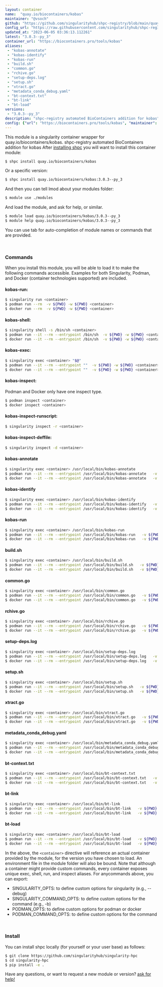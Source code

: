 ```yaml
---
layout: container
name:  "quay.io/biocontainers/kobas"
maintainer: "@vsoch"
github: "https://github.com/singularityhub/shpc-registry/blob/main/quay.io/biocontainers/kobas/container.yaml"
config_url: "https://raw.githubusercontent.com/singularityhub/shpc-registry/main/quay.io/biocontainers/kobas/container.yaml"
updated_at: "2023-06-05 03:36:13.112261"
latest: "3.0.3--py_3"
container_url: "https://biocontainers.pro/tools/kobas"
aliases:
 - "kobas-annotate"
 - "kobas-identify"
 - "kobas-run"
 - "build.sh"
 - "common.go"
 - "rchive.go"
 - "setup-deps.log"
 - "setup.sh"
 - "xtract.go"
 - "metadata_conda_debug.yaml"
 - "bt-context.txt"
 - "bt-link"
 - "bt-load"
versions:
 - "3.0.3--py_3"
description: "shpc-registry automated BioContainers addition for kobas"
config: {"url": "https://biocontainers.pro/tools/kobas", "maintainer": "@vsoch", "description": "shpc-registry automated BioContainers addition for kobas", "latest": {"3.0.3--py_3": "sha256:430b30f6141a51f581f301e8b66bbb8db401d730673acb9eb6ef28ace78a9c66"}, "tags": {"3.0.3--py_3": "sha256:430b30f6141a51f581f301e8b66bbb8db401d730673acb9eb6ef28ace78a9c66"}, "docker": "quay.io/biocontainers/kobas", "aliases": {"kobas-annotate": "/usr/local/bin/kobas-annotate", "kobas-identify": "/usr/local/bin/kobas-identify", "kobas-run": "/usr/local/bin/kobas-run", "build.sh": "/usr/local/bin/build.sh", "common.go": "/usr/local/bin/common.go", "rchive.go": "/usr/local/bin/rchive.go", "setup-deps.log": "/usr/local/bin/setup-deps.log", "setup.sh": "/usr/local/bin/setup.sh", "xtract.go": "/usr/local/bin/xtract.go", "metadata_conda_debug.yaml": "/usr/local/bin/metadata_conda_debug.yaml", "bt-context.txt": "/usr/local/bin/bt-context.txt", "bt-link": "/usr/local/bin/bt-link", "bt-load": "/usr/local/bin/bt-load"}}
---
```


This module is a singularity container wrapper for quay.io/biocontainers/kobas.
shpc-registry automated BioContainers addition for kobas
After [installing shpc](#install) you will want to install this container module:


```bash
$ shpc install quay.io/biocontainers/kobas
```

Or a specific version:

```bash
$ shpc install quay.io/biocontainers/kobas:3.0.3--py_3
```

And then you can tell lmod about your modules folder:

```bash
$ module use ./modules
```

And load the module, and ask for help, or similar.

```bash
$ module load quay.io/biocontainers/kobas/3.0.3--py_3
$ module help quay.io/biocontainers/kobas/3.0.3--py_3
```

You can use tab for auto-completion of module names or commands that are provided.

<br>

### Commands

When you install this module, you will be able to load it to make the following commands accessible.
Examples for both Singularity, Podman, and Docker (container technologies supported) are included.

#### kobas-run:

```bash
$ singularity run <container>
$ podman run --rm  -v ${PWD} -w ${PWD} <container>
$ docker run --rm  -v ${PWD} -w ${PWD} <container>
```

#### kobas-shell:

```bash
$ singularity shell -s /bin/sh <container>
$ podman run --it --rm --entrypoint /bin/sh  -v ${PWD} -w ${PWD} <container>
$ docker run --it --rm --entrypoint /bin/sh  -v ${PWD} -w ${PWD} <container>
```

#### kobas-exec:

```bash
$ singularity exec <container> "$@"
$ podman run --it --rm --entrypoint ""  -v ${PWD} -w ${PWD} <container> "$@"
$ docker run --it --rm --entrypoint ""  -v ${PWD} -w ${PWD} <container> "$@"
```

#### kobas-inspect:

Podman and Docker only have one inspect type.

```bash
$ podman inspect <container>
$ docker inspect <container>
```

#### kobas-inspect-runscript:

```bash
$ singularity inspect -r <container>
```

#### kobas-inspect-deffile:

```bash
$ singularity inspect -d <container>
```


#### kobas-annotate

```bash
$ singularity exec <container> /usr/local/bin/kobas-annotate
$ podman run --it --rm --entrypoint /usr/local/bin/kobas-annotate   -v ${PWD} -w ${PWD} <container> -c " $@"
$ docker run --it --rm --entrypoint /usr/local/bin/kobas-annotate   -v ${PWD} -w ${PWD} <container> -c " $@"
```


#### kobas-identify

```bash
$ singularity exec <container> /usr/local/bin/kobas-identify
$ podman run --it --rm --entrypoint /usr/local/bin/kobas-identify   -v ${PWD} -w ${PWD} <container> -c " $@"
$ docker run --it --rm --entrypoint /usr/local/bin/kobas-identify   -v ${PWD} -w ${PWD} <container> -c " $@"
```


#### kobas-run

```bash
$ singularity exec <container> /usr/local/bin/kobas-run
$ podman run --it --rm --entrypoint /usr/local/bin/kobas-run   -v ${PWD} -w ${PWD} <container> -c " $@"
$ docker run --it --rm --entrypoint /usr/local/bin/kobas-run   -v ${PWD} -w ${PWD} <container> -c " $@"
```


#### build.sh

```bash
$ singularity exec <container> /usr/local/bin/build.sh
$ podman run --it --rm --entrypoint /usr/local/bin/build.sh   -v ${PWD} -w ${PWD} <container> -c " $@"
$ docker run --it --rm --entrypoint /usr/local/bin/build.sh   -v ${PWD} -w ${PWD} <container> -c " $@"
```


#### common.go

```bash
$ singularity exec <container> /usr/local/bin/common.go
$ podman run --it --rm --entrypoint /usr/local/bin/common.go   -v ${PWD} -w ${PWD} <container> -c " $@"
$ docker run --it --rm --entrypoint /usr/local/bin/common.go   -v ${PWD} -w ${PWD} <container> -c " $@"
```


#### rchive.go

```bash
$ singularity exec <container> /usr/local/bin/rchive.go
$ podman run --it --rm --entrypoint /usr/local/bin/rchive.go   -v ${PWD} -w ${PWD} <container> -c " $@"
$ docker run --it --rm --entrypoint /usr/local/bin/rchive.go   -v ${PWD} -w ${PWD} <container> -c " $@"
```


#### setup-deps.log

```bash
$ singularity exec <container> /usr/local/bin/setup-deps.log
$ podman run --it --rm --entrypoint /usr/local/bin/setup-deps.log   -v ${PWD} -w ${PWD} <container> -c " $@"
$ docker run --it --rm --entrypoint /usr/local/bin/setup-deps.log   -v ${PWD} -w ${PWD} <container> -c " $@"
```


#### setup.sh

```bash
$ singularity exec <container> /usr/local/bin/setup.sh
$ podman run --it --rm --entrypoint /usr/local/bin/setup.sh   -v ${PWD} -w ${PWD} <container> -c " $@"
$ docker run --it --rm --entrypoint /usr/local/bin/setup.sh   -v ${PWD} -w ${PWD} <container> -c " $@"
```


#### xtract.go

```bash
$ singularity exec <container> /usr/local/bin/xtract.go
$ podman run --it --rm --entrypoint /usr/local/bin/xtract.go   -v ${PWD} -w ${PWD} <container> -c " $@"
$ docker run --it --rm --entrypoint /usr/local/bin/xtract.go   -v ${PWD} -w ${PWD} <container> -c " $@"
```


#### metadata_conda_debug.yaml

```bash
$ singularity exec <container> /usr/local/bin/metadata_conda_debug.yaml
$ podman run --it --rm --entrypoint /usr/local/bin/metadata_conda_debug.yaml   -v ${PWD} -w ${PWD} <container> -c " $@"
$ docker run --it --rm --entrypoint /usr/local/bin/metadata_conda_debug.yaml   -v ${PWD} -w ${PWD} <container> -c " $@"
```


#### bt-context.txt

```bash
$ singularity exec <container> /usr/local/bin/bt-context.txt
$ podman run --it --rm --entrypoint /usr/local/bin/bt-context.txt   -v ${PWD} -w ${PWD} <container> -c " $@"
$ docker run --it --rm --entrypoint /usr/local/bin/bt-context.txt   -v ${PWD} -w ${PWD} <container> -c " $@"
```


#### bt-link

```bash
$ singularity exec <container> /usr/local/bin/bt-link
$ podman run --it --rm --entrypoint /usr/local/bin/bt-link   -v ${PWD} -w ${PWD} <container> -c " $@"
$ docker run --it --rm --entrypoint /usr/local/bin/bt-link   -v ${PWD} -w ${PWD} <container> -c " $@"
```


#### bt-load

```bash
$ singularity exec <container> /usr/local/bin/bt-load
$ podman run --it --rm --entrypoint /usr/local/bin/bt-load   -v ${PWD} -w ${PWD} <container> -c " $@"
$ docker run --it --rm --entrypoint /usr/local/bin/bt-load   -v ${PWD} -w ${PWD} <container> -c " $@"
```



In the above, the `<container>` directive will reference an actual container provided
by the module, for the version you have chosen to load. An environment file in the
module folder will also be bound. Note that although a container
might provide custom commands, every container exposes unique exec, shell, run, and
inspect aliases. For anycommands above, you can export:

 - SINGULARITY_OPTS: to define custom options for singularity (e.g., --debug)
 - SINGULARITY_COMMAND_OPTS: to define custom options for the command (e.g., -b)
 - PODMAN_OPTS: to define custom options for podman or docker
 - PODMAN_COMMAND_OPTS: to define custom options for the command

<br>

### Install

You can install shpc locally (for yourself or your user base) as follows:

```bash
$ git clone https://github.com/singularityhub/singularity-hpc
$ cd singularity-hpc
$ pip install -e .
```

Have any questions, or want to request a new module or version? [ask for help!](https://github.com/singularityhub/singularity-hpc/issues)